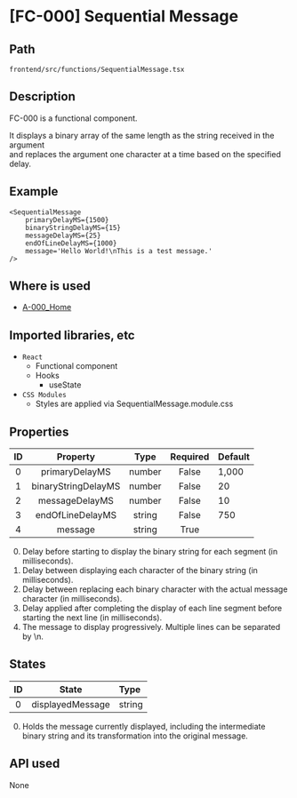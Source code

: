 # [FC-000] Sequential Message

## Path

```console
frontend/src/functions/SequentialMessage.tsx
```

## Description

FC-000 is a functional component.

It displays a binary array of the same length as the string received in the argument  
and replaces the argument one character at a time based on the specified delay.

## Example

```tsx
<SequentialMessage
    primaryDelayMS={1500}
    binaryStringDelayMS={15}
    messageDelayMS={25}
    endOfLineDelayMS={1000}
    message='Hello World!\nThis is a test message.'
/>
```

## Where is used

-   [A-000_Home](../screens/a-000_home.md)

## Imported libraries, etc

-   `React`
    -   Functional component
    -   Hooks
        -   useState
-   `CSS Modules`
    -   Styles are applied via SequentialMessage.module.css

## Properties

| ID  |      Property       |  Type  | Required | Default |
| :-: | :-----------------: | :----: | :------: | :------ |
|  0  |   primaryDelayMS    | number |  False   | 1,000   |
|  1  | binaryStringDelayMS | number |  False   | 20      |
|  2  |   messageDelayMS    | number |  False   | 10      |
|  3  |  endOfLineDelayMS   | string |  False   | 750     |
|  4  |       message       | string |   True   |         |

0. Delay before starting to display the binary string for each segment (in milliseconds).
1. Delay between displaying each character of the binary string (in milliseconds).
2. Delay between replacing each binary character with the actual message character (in milliseconds).
3. Delay applied after completing the display of each line segment before starting the next line (in milliseconds).
4. The message to display progressively. Multiple lines can be separated by \n.

## States

| ID  |      State       | Type   |
| :-: | :--------------: | :----- |
|  0  | displayedMessage | string |

0. Holds the message currently displayed, including the intermediate binary string and its transformation into the original message.

## API used

None
